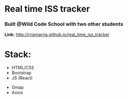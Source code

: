 # Real time ISS tracker
### Built @Wild Code School with two other students
**Link:** http://rriamarria.github.io/real_time_iss_tracker




# Stack:
- HTML/CSS
- Bootstrap
- JS (React) 
* Gmap
* Axios



